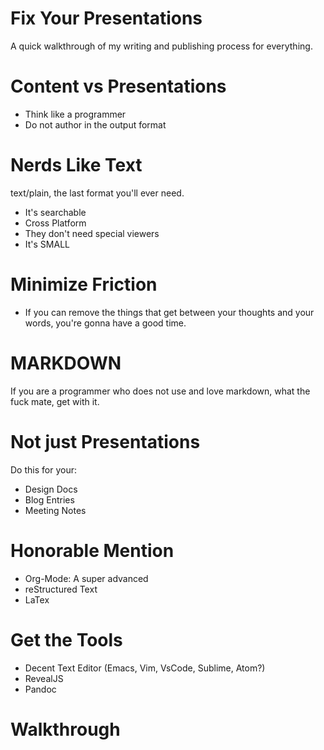 # Fix Your Presentations

A quick walkthrough of my writing and publishing process for everything.

# Content vs Presentations

- Think like a programmer
- Do not author in the output format

# Nerds Like Text

text/plain, the last format you'll ever need.

- It's searchable
- Cross Platform
- They don't need special viewers
- It's SMALL

# Minimize Friction

- If you can remove the things that get between your thoughts and your words, you're gonna have a good time.

# MARKDOWN

If you are a programmer who does not use and love markdown, what the fuck mate, get with it.

# Not just Presentations

Do this for your:

- Design Docs
- Blog Entries
- Meeting Notes

# Honorable Mention

* Org-Mode: A super advanced 
* reStructured Text
* LaTex

# Get the Tools

- Decent Text Editor (Emacs, Vim, VsCode, Sublime, Atom?)
- RevealJS
- Pandoc

# Walkthrough

